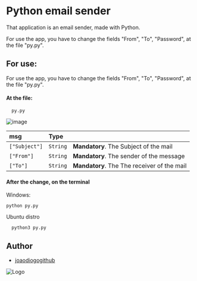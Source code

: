 
# Python email sender

That application is an email sender, made with Python.

For use the app, you have to change the fields "From", "To", "Password", at the file "py.py".


## For use:
For use the app, you have to change the fields "From", "To", "Password", at the file "py.py".

#### At the file:

```http
  py.py
```
![image](https://github.com/user-attachments/assets/cded3bb5-6771-4e27-ba76-b71ae52f6028)


| msg   | Type       |                            |
| :---------- | :--------- | :---------------------------------- |
| `["Subject"]` | `String` | **Mandatory**. The Subject of the mail |
| `["From"]` | `String` | **Mandatory**. The sender of the message |
| `["To"]` | `String` | **Mandatory**. The The receiver of the mail |

#### After the change, on the terminal

Windows:
```http
python py.py
```

Ubuntu distro
```http
  python3 py.py
```

## Author

- [joaodiogogithub](https://github.com/joaodiogogithub)


![Logo](![my_logo](https://github.com/user-attachments/assets/6b179f7d-4b17-4d10-aa7a-739d65c656c0)
)



